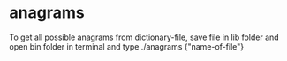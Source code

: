 # anagrams
To get all possible anagrams from dictionary-file, save file in lib folder and open bin folder in terminal and type ./anagrams {"name-of-file"}
